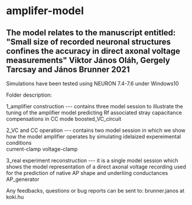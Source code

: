 # amplifer-model

The model relates to the manuscript entitled:
"Small size of recorded neuronal structures confines the accuracy in direct axonal voltage measurements"
	Viktor János Oláh, Gergely Tarcsay and János Brunner
								2021			
----------------------------------------------------------------------------------------------------------
Simulations have been tested using NEURON 7.4-7.6 under Windows10 	

Folder description:

1_amplifier construction --- contains three model session to illustrate the tuning of the amplifier model
					predicting Rf associated stray capacitance
					compensations in CC mode
					boosted_VC_circuit
					
2_VC and CC operation --- contains two model session in which we show how the model amplifier operates by
						  simulating idelaized expereimental conditions  
					current-clamp
					voltage-clamp

3_real experiment reconstruction --- it is a single model session which shows the model representation of a 
									 direct axonal voltage recording used for the prediction of native AP 
									 shape and underliing conductances 
					AP_generator
					
					
Any feedbacks, questions or bug reports can be sent to: 
brunner.janos at koki.hu
